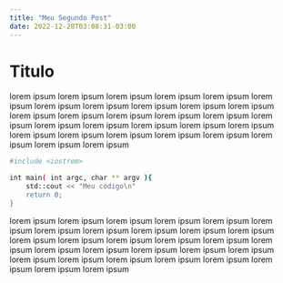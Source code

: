 ```yaml
---
title: "Meu Segundo Post"
date: 2022-12-28T03:08:31-03:00
---
```


# Titulo

lorem ipsum lorem ipsum lorem ipsum lorem ipsum lorem ipsum lorem ipsum lorem ipsum lorem ipsum lorem ipsum lorem ipsum lorem ipsum lorem ipsum lorem ipsum lorem ipsum lorem ipsum lorem ipsum lorem ipsum lorem ipsum lorem ipsum lorem ipsum lorem ipsum lorem ipsum lorem ipsum lorem ipsum lorem ipsum lorem ipsum lorem ipsum lorem ipsum lorem ipsum lorem ipsum

```sh
#include <iostrem>

int main( int argc, char ** argv ){
    std::cout << "Meu código\n"
    return 0;
}
```

lorem ipsum lorem ipsum lorem ipsum lorem ipsum lorem ipsum lorem ipsum lorem ipsum lorem ipsum lorem ipsum lorem ipsum lorem ipsum lorem ipsum lorem ipsum lorem ipsum lorem ipsum lorem ipsum lorem ipsum lorem ipsum lorem ipsum lorem ipsum lorem ipsum lorem ipsum lorem ipsum lorem ipsum lorem ipsum lorem ipsum lorem ipsum lorem ipsum lorem ipsum lorem ipsum